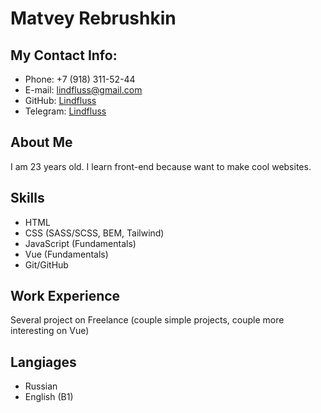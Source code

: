 # Matvey Rebrushkin
## My Contact Info:
* Phone: +7 (918) 311-52-44
* E-mail: [lindfluss@gmail.com](lindfluss@gmail.com "My gmail")
* GitHub: [Lindfluss](https://github.com/Lindfluss "My Github")
* Telegram: [Lindfluss](https://t.me/Lindfluss "My Telegram")
## About Me
I am 23 years old. I learn front-end because want to make cool websites.
## Skills
* HTML
* CSS (SASS/SCSS, BEM, Tailwind)
* JavaScript (Fundamentals)
* Vue (Fundamentals)
* Git/GitHub
## Work Experience
Several project on Freelance (couple simple projects, couple more interesting on Vue)
## Langiages
* Russian
* English (B1)
